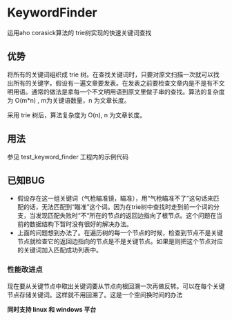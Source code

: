 # KeywordFinder
运用aho corasick算法的 trie树实现的快速关键词查找

## 优势
将所有的关键词组织成 trie 树。在查找关键词时，只要对原文扫描一次就可以找出所有的关键字。假设有一遍文章要发表。在发表之前要检查文章内是不是有不文明用语。通常的做法是拿每一个不文明用语到原文里做子串的查找。算法的复杂度为 O(m*n) , m为关键语数量，n 为文章长度。

采用 trie 树后，算法复杂度为 O(n), n 为文章长度。 

## 用法
参见 test_keyword_finder 工程内的示例代码

## 已知BUG
- 假设存在这一组关键词（气枪瞄准镜，瞄准），用“气枪瞄准不了”这句话来匹配的话，无法匹配到“瞄准”这个词。因为在trie树中查找时走到前一个词的分支，当发现匹配失败时“不“所在的节点的返回边指向了根节点。这个问题在当前的数据结构下暂时没有很好的解决办法。
- 上面的问题想到办法了。在遍历树的每一个节点的时候，检查到节点不是关键节点就检查它的返回边指向的节点是不是关键节点。如果是则把这个节点对应的关键词加入匹配成功列表中。

### 性能改进点
现在要从关键节点中取出关键词要从节点向根回溯一次再做反转。可以在每个关键节点存储关键词。这样就不用回溯了。这是一个空间换时间的办法

**同时支持 linux 和 windows 平台**
